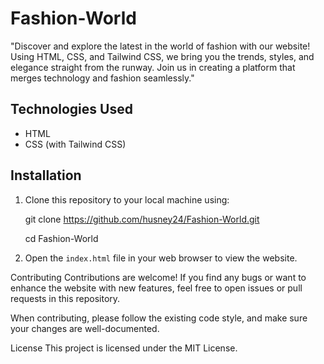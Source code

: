 # Fashion-World
"Discover and explore the latest in the world of fashion with our website! Using HTML, CSS, and Tailwind CSS, we bring you the trends, styles, and elegance straight from the runway. Join us in creating a platform that merges technology and fashion seamlessly."


## Technologies Used

- HTML
- CSS (with Tailwind CSS)

## Installation

1. Clone this repository to your local machine using:

   git clone https://github.com/husney24/Fashion-World.git

   cd Fashion-World

2. Open the `index.html` file in your web browser to view the website.


Contributing
   Contributions are welcome! If you find any bugs or want to enhance the website with new features, feel free to open issues or pull requests in this repository.

   When contributing, please follow the existing code style, and make sure your changes are well-documented.

License
   This project is licensed under the MIT License.
